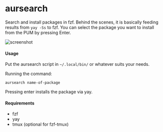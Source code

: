 # aursearch
Search and install packages in fzf. Behind the scenes, it is basically feeding
results from `yay -Ss` to fzf. You can select the package you want to install
from the PUM by pressing Enter.

<img src='https://i.ibb.co/34CZx61/Screenshot-from-2022-05-27-14-23-38.png' alt='screenshot' title='aursearch' />

#### Usage
Put the aursearch script in `~/.local/bin/` or whatever suits your needs.

Running the command:
```
aursearch name-of-package
```

Pressing enter installs the package via yay.

#### Requirements
- fzf 
- yay
- tmux (optional for fzf-tmux)
